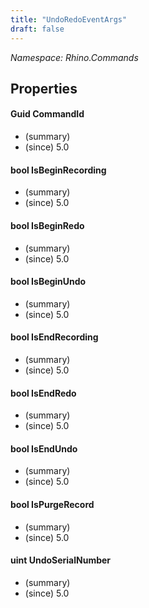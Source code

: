 ```yaml
---
title: "UndoRedoEventArgs"
draft: false
---
```


*Namespace: Rhino.Commands*
## Properties
#### Guid CommandId
- (summary) 
- (since) 5.0
#### bool IsBeginRecording
- (summary) 
- (since) 5.0
#### bool IsBeginRedo
- (summary) 
- (since) 5.0
#### bool IsBeginUndo
- (summary) 
- (since) 5.0
#### bool IsEndRecording
- (summary) 
- (since) 5.0
#### bool IsEndRedo
- (summary) 
- (since) 5.0
#### bool IsEndUndo
- (summary) 
- (since) 5.0
#### bool IsPurgeRecord
- (summary) 
- (since) 5.0
#### uint UndoSerialNumber
- (summary) 
- (since) 5.0

